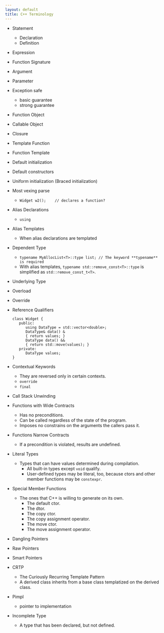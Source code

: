 ```yaml
---
layout: default
title: C++ Terminology
---
```


* Statement
   * Declaration
   * Definition
* Expression

* Function Signature

* Argument
* Parameter

* Exception safe
   * basic guarantee
   * strong guarantee

* Function Object
* Callable Object
* Closure

* Template Function
* Function Template

* Default initialization
* Default constructors

* Uniform initialization (Braced initialization)

* Most vexing parse
   * `Widget w2();    // declares a function?`

* Alias Declarations
   * `using`
* Alias Templates
   * When alias declarations are templated

* Dependent Type
   * `typename MyAllocList<T>::type list; // The keyword **typename** is required`
   * With alias templates, `typename std::remove_const<T>::type` is simplified as `std::remove_const_t<T>`.

* Underlying Type

* Overload
* Override

* Reference Qualifiers
   ```
   class Widget {
      public:
         using DataType = std::vector<double>;
         DataType& data() &
         { return values; }
         DataType data() &&
         { return std::move(values); }
      private:
         DataType values;
   }
   ```

* Contextual Keywords
   * They are reversed only in certain contexts.
   * `override`
   * `final`

* Call Stack Unwinding

* Functions with Wide Contracts
   * Has no preconditions.
   * Can be called regardless of the state of the program.
   * Imposes no constrains on the arguments the callers pass it.
* Functions Narrow Contracts
   * If a precondition is violated, results are undefined.

* Literal Types
   * Types that can have values determined during compilation.
      * All built-in types except `void` qualify.
      * User-defined types may be literal, too, because ctors and other member functions may be `constexpr`.

* Special Member Functions
   * The ones that C++ is willing to generate on its own.
      * The default ctor.
      * The dtor.
      * The copy ctor.
      * The copy assignment operator.
      * The move ctor.
      * The move assignment operator.

* Dangling Pointers
* Raw Pointers
* Smart Pointers

* CRTP
   * The Curiously Recurring Template Pattern
   * A derived class inherits from a base class templatized on the derived class.

* Pimpl
   * pointer to implementation

* Incomplete Type
   * A type that has been declared, but not defined.
